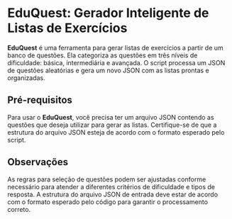 # EduQuest: Gerador Inteligente de Listas de Exercícios

**EduQuest** é uma ferramenta para gerar listas de exercícios a partir de um banco de questões. Ela categoriza as questões em três níveis de dificuldade: básica, intermediária e avançada. O script processa um JSON de questões aleatórias e gera um novo JSON com as listas prontas e organizadas.

## Pré-requisitos

Para usar o **EduQuest**, você precisa ter um arquivo JSON contendo as questões que deseja utilizar para gerar as listas. Certifique-se de que a estrutura do arquivo JSON esteja de acordo com o formato esperado pelo script.

## Observações

As regras para seleção de questões podem ser ajustadas conforme necessário para atender a diferentes critérios de dificuldade e tipos de resposta.
A estrutura do arquivo JSON de entrada deve estar de acordo com o formato esperado pelo código para garantir o processamento correto.

